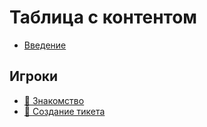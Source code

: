 # Таблица с контентом

* [Введение](README.md)

## Игроки <a href="#players" id="players"></a>

* [👋 Знакомство](players/znakomstvo.md)
* [📙 Создание тикета](players/sozdanie-tiketa.md)
